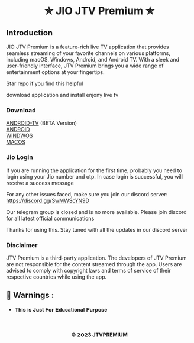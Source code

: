 <h1 align='center'>✯ JIO JTV Premium ✯</h1>

## Introduction
JIO JTV Premium is a feature-rich live TV application that provides seamless streaming of your favorite channels on various platforms, including macOS, Windows, Android, and Android TV. With a sleek and user-friendly interface, JTV Premium brings you a wide range of entertainment options at your fingertips.

Star repo if you find this helpful

download application and install enjony live tv

### Download
[ANDROID-TV](https://mega.nz/file/SaQSyQKZ#hBu7-PBTh0ueErFvdiGJuxOX0xvxHivVv7hme9TN9-A) (BETA Version) <br>
[ANDROID](https://mega.nz/file/CfhxRSxY#l8MYrrnBj0E9ch3aC9JzLA9U7r7wPRXpXnDpxivl9yU) <br>
[WINDWOS](https://mega.nz/file/PbYEGSDT#XB3pNqJNvwszNKqv6P18q1dK4w7kqqp66lXDFoMEVR0) <br>
[MACOS](https://mega.nz/file/2TpTwLRC#RXBCv5zph0gDE3uyhmLgZqI-U5P92nXz7q1dwcpzjJI)


### Jio Login
If you are running the application for the first time, probably you need to login using your Jio number and otp. In case login is successful, you will receive a success message

For any other issues faced, make sure you join our discord server: https://discord.gg/SwMWScYN9D

Our telegram group is closed and is no more available. Please join discord for all latest official communications 

Thanks for using this.
Stay tuned with all the updates in our discord server

### Disclaimer
JTV Premium is a third-party application. The developers of JTV Premium are not responsible for the content streamed through the app. Users are advised to comply with copyright laws and terms of service of their respective countries while using the app.

<h2>🚸 Warnings :</h2>

- 𝐓𝐡𝐢𝐬 𝐢𝐬 𝐉𝐮𝐬𝐭 𝐅𝐨𝐫 𝐄𝐝𝐮𝐜𝐚𝐭𝐢𝐨𝐧𝐚𝐥 𝐏𝐮𝐫𝐩𝐨𝐬𝐞

<br>


<h4 align='center'>© 𝟮𝟬𝟮3 JTVPREMIUM</h4>

